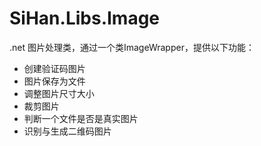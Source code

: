 # SiHan.Libs.Image
.net 图片处理类，通过一个类ImageWrapper，提供以下功能：

- 创建验证码图片
- 图片保存为文件
- 调整图片尺寸大小
- 裁剪图片
- 判断一个文件是否是真实图片
- 识别与生成二维码图片



